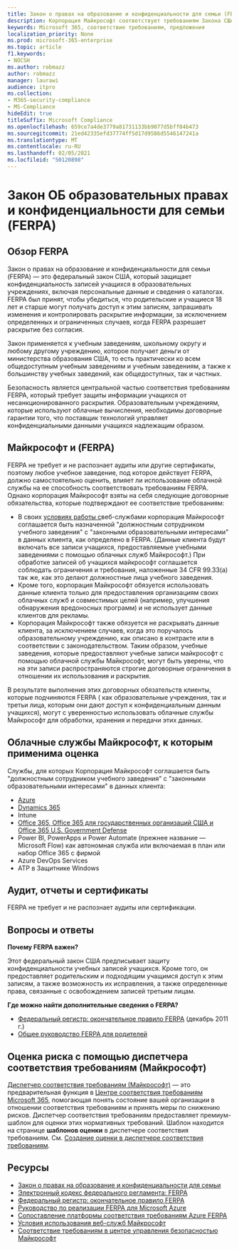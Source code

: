 ```yaml
---
title: Закон о правах на образование и конфиденциальности для семьи (FERPA)
description: Корпорация Майкрософт соответствует требованиям Закона США об образовательных правах и конфиденциальности для семьи.
keywords: Microsoft 365, соответствие требованиям, предложения
localization_priority: None
ms.prod: microsoft-365-enterprise
ms.topic: article
f1.keywords:
- NOCSH
ms.author: robmazz
author: robmazz
manager: laurawi
audience: itpro
ms.collection:
- M365-security-compliance
- MS-Compliance
hideEdit: true
titleSuffix: Microsoft Compliance
ms.openlocfilehash: 659ce7a4de3779a81731133bb9077d5bff04b473
ms.sourcegitcommit: 21ed42335efd37774ff5d17d9586d5546147241a
ms.translationtype: MT
ms.contentlocale: ru-RU
ms.lasthandoff: 02/05/2021
ms.locfileid: "50120898"
---
```

# <a name="family-educational-rights-and-privacy-act-ferpa"></a>Закон ОБ образовательных правах и конфиденциальности для семьи (FERPA)

## <a name="ferpa-overview"></a>Обзор FERPA

Закон о правах на образование и конфиденциальности для семьи (FERPA) — это федеральный закон США, который защищает конфиденциальность записей учащихся в образовательных учреждениях, включая персональные данные и сведения о каталогах. FERPA был принят, чтобы убедиться, что родительские и учащиеся 18 лет и старше могут получать доступ к этим записям, запрашивать изменения и контролировать раскрытие информации, за исключением определенных и ограниченных случаев, когда FERPA разрешает раскрытие без согласия.

Закон применяется к учебным заведениям, школьному округу и любому другому учреждению, которое получает деньги от министерства образования США, то есть практически ко всем общедоступным учебным заведениям и учебным заведениям, а также к большинству учебных заведений, как общедоступных, так и частных.

Безопасность является центральной частью соответствия требованиям FERPA, который требует защиты информации учащихся от несанкционированного раскрытия. Образовательным учреждениям, которые используют облачные вычисления, необходимы договорные гарантии того, что поставщик технологий управляет конфиденциальными данными учащихся надлежащим образом.

## <a name="microsoft-and-ferpa"></a>Майкрософт и (FERPA)

FERPA не требует и не распознает аудиты или другие сертификаты, поэтому любое учебное заведение, под которое действует FERPA, должно самостоятельно оценить, влияет ли использование облачной службы на ее способность соответствовать требованиям FERPA. Однако корпорация Майкрософт взяты на себя следующие договорные обязательства, которые подтверждают ее соответствие требованиям:

- В своих [условиях работы с](https://aka.ms/Online-Services-Terms)веб-службами корпорация Майкрософт соглашается быть назначенной "должностным сотрудником учебного заведения" с "законными образовательными интересами" в данных клиента, как определено в FERPA. (Данные клиента будут включать все записи учащихся, предоставляемые учебными заведениями с помощью облачных служб Майкрософт.) При обработке записей об учащихся майкрософт соглашается соблюдать ограничения и требования, наложенные 34 CFR 99.33(a) так же, как это делают должностные лица учебного заведения.
- Кроме того, корпорация Майкрософт обязуется использовать данные клиента только для предоставления организациям своих облачных служб и совместимых целей (например, улучшения обнаружения вредоносных программ) и не использует данные клиентов для рекламы.
- Корпорация Майкрософт также обязуется не раскрывать данные клиента, за исключением случаев, когда это поручалось образовательному учреждению, как описано в контракте или в соответствии с законодательством. Таким образом, учебные заведения, которые предоставляют учебные записи майкрософт с помощью облачной службы Майкрософт, могут быть уверены, что на эти записи распространяются строгие договорные ограничения в отношении их использования и раскрытия.

В результате выполнения этих договорных обязательств клиенты, которые подчиняются FERPA ( как образовательные учреждения, так и третьи лица, которым они дают доступ к конфиденциальным данным учащихся), могут с уверенностью использовать облачные службы Майкрософт для обработки, хранения и передачи этих данных.

## <a name="microsoft-in-scope-cloud-services"></a>Облачные службы Майкрософт, к которым применима оценка

Службы, для которых Корпорация Майкрософт соглашается быть "должностным сотрудником учебного заведения" с "законными образовательными интересами" в данных клиента:

- [Azure](https://aka.ms/AzureCompliance)
- [Dynamics 365](https://aka.ms/d365-compliance-list)
- Intune
- [Office 365, Office 365 для государственных организаций США и Office 365 U.S. Government Defense](https://go.microsoft.com/fwlink/p/?LinkID=2077751)
- Power BI, PowerApps и Power Automate (прежнее название — Microsoft Flow) как автономная служба или включаемая в план или набор Office 365 с фирмой
- Azure DevOps Services
- ATP в Защитнике Windows

## <a name="audits-reports-and-certificates"></a>Аудит, отчеты и сертификаты

FERPA не требует и не распознает аудиты или сертификации.

## <a name="frequently-asked-questions"></a>Вопросы и ответы

**Почему FERPA важен?**

Этот федеральный закон США предписывает защиту конфиденциальности учебных записей учащихся. Кроме того, он предоставляет родительским и подходящим учащимся доступ к этим записям, а также возможность их исправления, а также определенные права, связанные с освобождением записей третьим лицам.

**Где можно найти дополнительные сведения о FERPA?**

- [Федеральный регистр: окончательное правило FERPA](https://aka.ms/ferpa-reg) (декабрь 2011 г.)
- [Общее руководство FERPA для родителей](https://www2.ed.gov/policy/gen/guid/fpco/ferpa/parents.html)

## <a name="use-microsoft-compliance-manager-to-assess-your-risk"></a>Оценка риска с помощью диспетчера соответствия требованиям (Майкрософт)

[Диспетчер соответствия требованиям (Майкрософт)](/microsoft-365/compliance/compliance-manager) — это предварительная функция в [Центре соответствия требованиям Microsoft 365](/microsoft-365/compliance/microsoft-365-compliance-center), помогающая понять состояние вашей организации в отношении соответствия требованиям и принять меры по снижению рисков. Диспетчер соответствия требованиям предоставляет премиум-шаблон для оценки этих нормативных требований. Шаблон находится на странице **шаблонов оценки** в диспетчере соответствия требованиям. См. [Создание оценки в диспетчере соответствия требованиям](/microsoft-365/compliance/compliance-manager-assessments).

## <a name="resources"></a>Ресурсы

- [Закон о правах на образование и конфиденциальности для семьи](https://www.ed.gov/policy/gen/guid/fpco/ferpa/index.html)
- [Электронный кодекс федерального регламента: FERPA](https://aka.ms/FERPA-GPO)
- [Федеральный регистр: окончательное правило FERPA](https://aka.ms/ferpa-reg)
- [Руководство по реализации FERPA для Microsoft Azure](https://aka.ms/azureferpa)
- [Сопоставление платформы соответствия требованиям Azure FERPA](https://aka.ms/AzureFERPAMapping)
- [Условия использования веб-служб Майкрософт](https://aka.ms/Online-Services-Terms)
- [Соответствие требованиям в центре управления безопасностью Майкрософт](https://www.microsoft.com/trust-center/compliance/compliance-overview)
